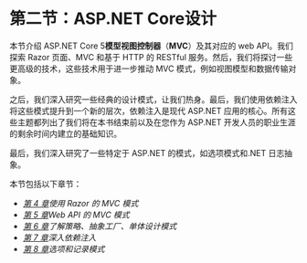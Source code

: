 # 第二节：ASP.NET Core设计

本节介绍 ASP.NET Core 5**模型视图控制器**（**MVC**）及其对应的 web API。我们探索 Razor 页面、MVC 和基于 HTTP 的 RESTful 服务。然后，我们将探讨一些更高级的技术，这些技术用于进一步推动 MVC 模式，例如视图模型和数据传输对象。

之后，我们深入研究一些经典的设计模式，让我们热身。最后，我们使用依赖注入将这些模式提升到一个新的层次，依赖注入是现代 ASP.NET 应用的核心。所有这些主题都列出了我们将在本书结束前以及在您作为 ASP.NET 开发人员的职业生涯的剩余时间内建立的基础知识。

最后，我们深入研究了一些特定于 ASP.NET 的模式，如选项模式和.NET 日志抽象。

本节包括以下章节：

*   [*第 4 章*](04.html#_idTextAnchor056)*使用 Razor 的 MVC 模式*
*   [*第 5 章*](05.html#_idTextAnchor075)*Web API 的 MVC 模式*
*   [*第 6 章*](06.html#_idTextAnchor099)*了解策略、抽象工厂、单体设计模式*
*   [*第 7 章*](07.html#_idTextAnchor124)*深入依赖注入*
*   [*第 8 章*](08.html#_idTextAnchor151)*选项和记录模式*